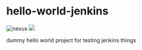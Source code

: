# hello-world-jenkins

<p>
<img src="https://badges.conductor.com/nexus/v/http/nexus-write.battery-park.conductor.com/releases/conductor-test/hello-world-jenkins.svg" alt="nexus">

<img src="http://thenewcode.com/assets/images/thumbnails/homer-simpson.svg">

</p>

dummy hello world project for testing jenkins things
